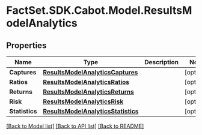 # FactSet.SDK.Cabot.Model.ResultsModelAnalytics

## Properties

Name | Type | Description | Notes
------------ | ------------- | ------------- | -------------
**Captures** | [**ResultsModelAnalyticsCaptures**](ResultsModelAnalyticsCaptures.md) |  | [optional] 
**Ratios** | [**ResultsModelAnalyticsRatios**](ResultsModelAnalyticsRatios.md) |  | [optional] 
**Returns** | [**ResultsModelAnalyticsReturns**](ResultsModelAnalyticsReturns.md) |  | [optional] 
**Risk** | [**ResultsModelAnalyticsRisk**](ResultsModelAnalyticsRisk.md) |  | [optional] 
**Statistics** | [**ResultsModelAnalyticsStatistics**](ResultsModelAnalyticsStatistics.md) |  | [optional] 

[[Back to Model list]](../README.md#documentation-for-models) [[Back to API list]](../README.md#documentation-for-api-endpoints) [[Back to README]](../README.md)

